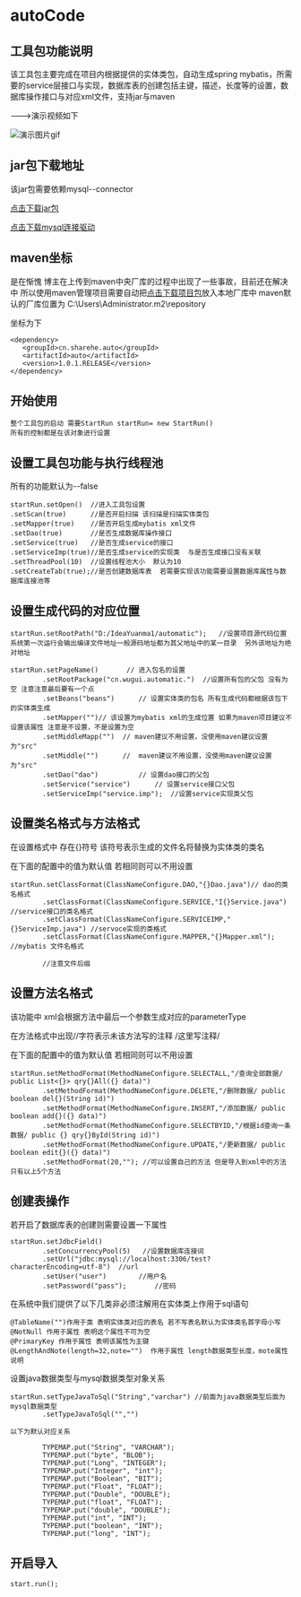 # autoCode



## 工具包功能说明

该工具包主要完成在项目内根据提供的实体类包，自动生成spring mybatis，所需要的service层接口与实现，数据库表的创建包括主键，描述，长度等的设置，数据库操作接口与对应xml文件，支持jar与maven 

--->演示视频如下



![演示图片gif](http://sharehe.cn/img/tool/%E6%BC%94%E7%A4%BA.gif)

## jar包下载地址

该jar包需要依赖mysql--connector

[点击下载jar包](http://sharehe.cn/file/autoCode-1.0.2-RELEASE.jar)

[点击下载mysql连接驱动](http://sharehe.cn/file/mysql-connector-java-5.1.7-bin.jar)

## maven坐标

是在惭愧 博主在上传到maven中央厂库的过程中出现了一些事故，目前还在解决中 所以使用maven管理项目需要自动把[点击下载项目包](http://sharehe.cn/file/cn.zip)放入本地厂库中 maven默认的厂库位置为  C:\Users\Administrator\.m2\repository

坐标为下

```
<dependency>
   <groupId>cn.sharehe.auto</groupId>
   <artifactId>auto</artifactId>
   <version>1.0.1.RELEASE</version>
</dependency>
```





## 开始使用

```
整个工具包的启动 需要StartRun startRun= new StartRun() 
所有的控制都是在该对象进行设置
```

## 设置工具包功能与执行线程池

所有的功能默认为--false

```
startRun.setOpen()  //进入工具包设置
.setScan(true)		//是否开启扫描 该扫描是扫描实体类包
.setMapper(true)	//是否开启生成mybatis xml文件 
.setDao(true)		//是否生成数据库操作接口
.setService(true)	//是否生成service的接口
.setServiceImp(true)//是否生成service的实现类  与是否生成接口没有关联
.setThreadPool(10)	//设置线程池大小  默认为10
.setCreateTab(true);//是否创建数据库表  若需要实现该功能需要设置数据库属性与数据库连接池等
```

## 设置生成代码的对应位置

```
startRun.setRootPath("D:/IdeaYuanma1/automatic");	//设置项目源代码位置  系统第一次运行会输出编译文件地址一般源码地址都为其父地址中的某一目录  另外该地址为绝对地址

startRun.setPageName()		 // 进入包名的设置
		.setRootPackage("cn.wugui.automatic.")  //设置所有包的父包 没有为空 注意注意最后要有一个点
		.setBeans("beans")		// 设置实体类的包名 所有生成代码都根据该包下的实体类生成
		.setMapper("")// 该设置为mybatis xml的生成位置 如果为maven项目建议不设置该属性 注意是不设置，不是设置为空
		.setMiddleMapp("")	// maven建议不用设置，没使用maven建议设置为"src"
		.setMiddle("")		//  maven建议不用设置，没使用maven建议设置为"src"
		.setDao("dao")			// 设置dao接口的父包
		.setService("service")		// 设置service接口父包
		.setServiceImp("service.imp");	//设置service实现类父包
```



## 设置类名格式与方法格式

在设置格式中 存在{}符号 该符号表示生成的文件名将替换为实体类的类名

在下面的配置中的值为默认值 若相同则可以不用设置

```
startRun.setClassFormat(ClassNameConfigure.DAO,"{}Dao.java")// dao的类名格式
        .setClassFormat(ClassNameConfigure.SERVICE,"I{}Service.java")  //service接口的类名格式
        .setClassFormat(ClassNameConfigure.SERVICEIMP,"{}ServiceImp.java") //servoce实现的类格式
        .setClassFormat(ClassNameConfigure.MAPPER,"{}Mapper.xml");		//mybatis 文件名格式
        
        //注意文件后缀
```



## 设置方法名格式

该功能中 xml会根据方法中最后一个参数生成对应的parameterType

在方法格式中出现//字符表示未该方法写的注释 /这里写注释/

在下面的配置中的值为默认值 若相同则可以不用设置

```
startRun.setMethodFormat(MethodNameConfigure.SELECTALL,"/查询全部数据/ public List<{}> qry{}All({} data)") 
        .setMethodFormat(MethodNameConfigure.DELETE,"/删除数据/ public boolean del{}(String id)")
        .setMethodFormat(MethodNameConfigure.INSERT,"/添加数据/ public boolean add{}({} data)")
        .setMethodFormat(MethodNameConfigure.SELECTBYID,"/根据id查询一条数据/ public {} qry{}ById(String id)")
        .setMethodFormat(MethodNameConfigure.UPDATE,"/更新数据/ public boolean edit{}({} data)")
        .setMethodFormat(20,""); //可以设置自己的方法 但是导入到xml中的方法只有以上5个方法
```



## 创建表操作

若开启了数据库表的创建则需要设置一下属性

```
startRun.setJdbcField()
		.setConcurrencyPool(5)   //设置数据库连接词
		.setUrl("jdbc:mysql://localhost:3306/test?characterEncoding=utf-8")  //url
		.setUser("user")		//用户名
		.setPassword("pass");		//密码
```

在系统中我们提供了以下几类非必须注解用在实体类上作用于sql语句 

```
@TableName("")作用于类 表明实体类对应的表名 若不写表名默认为实体类名首字母小写
@NotNull 作用于属性 表明这个属性不可为空
@PrimaryKey 作用于属性 表明该属性为主键
@LengthAndNote(length=32,note="")  作用于属性 length数据类型长度，mote属性说明
```

设置java数据类型与mysql数据类型对象关系

```
startRun.setTypeJavaToSql("String","varchar") //前面为java数据类型后面为mysql数据类型
		.setTypeJavaToSql("","")
		
以下为默认对应关系

		TYPEMAP.put("String", "VARCHAR");
        TYPEMAP.put("byte", "BLOB");
        TYPEMAP.put("Long", "INTEGER");
        TYPEMAP.put("Integer", "int");
        TYPEMAP.put("Boolean", "BIT");
        TYPEMAP.put("Float", "FLOAT");
        TYPEMAP.put("Double", "DOUBLE");
        TYPEMAP.put("float", "FLOAT");
        TYPEMAP.put("double", "DOUBLE");
        TYPEMAP.put("int", "INT");
        TYPEMAP.put("boolean", "INT");
        TYPEMAP.put("long", "INT");
```



## 开启导入

```
start.run();
```


